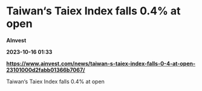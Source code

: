 # Taiwan‘s Taiex Index falls 0.4% at open
**AInvest**

**2023-10-16 01:33**

**https://www.ainvest.com/news/taiwan-s-taiex-index-falls-0-4-at-open-23101000d2fabb01366b7067/**

Taiwan‘s Taiex Index falls 0.4% at open